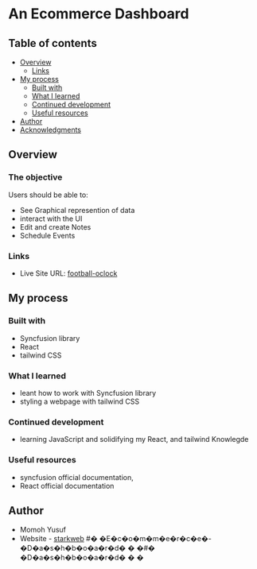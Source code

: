 # An Ecommerce Dashboard

## Table of contents

- [Overview](#overview)
  - [Links](#links)
- [My process](#my-process)
  - [Built with](#built-with)
  - [What I learned](#what-i-learned)
  - [Continued development](#continued-development)
  - [Useful resources](#useful-resources)
- [Author](#author)
- [Acknowledgments](#acknowledgments)

## Overview

### The objective

Users should be able to:

- See Graphical represention of data
- interact with the UI
- Edit and create Notes
- Schedule Events

### Links

- Live Site URL: [football-oclock](https://football-oclock.netlify.app)

## My process

### Built with

- Syncfusion library
- React
- tailwind CSS

### What I learned

- leant how to work with Syncfusion library
- styling a webpage with tailwind CSS

### Continued development

- learning JavaScript and solidifying my React, and tailwind Knowlegde

### Useful resources

- syncfusion official documentation,
- React official documentation

## Author

- Momoh Yusuf
- Website - [starkweb](https://www.yusufm.netlify.app)
  #� �E�c�o�m�m�e�r�c�e�-�D�a�s�h�b�o�a�r�d�
  �
  �#� �D�a�s�h�b�o�a�r�d�
  �
  �
